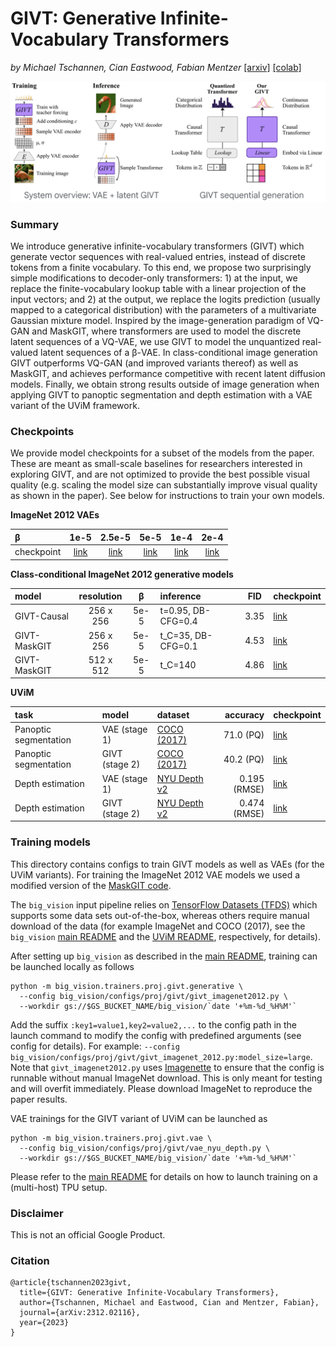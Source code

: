 # GIVT: Generative Infinite-Vocabulary Transformers

*by Michael Tschannen, Cian Eastwood, Fabian Mentzer* [[arxiv]](https://arxiv.org/abs/2312.02116) [[colab]](https://colab.research.google.com/github/google-research/big_vision/blob/main/big_vision/configs/proj/givt/givt_demo_colab.ipynb)

![GIVT overview](givt_overview.png)


### Summary

We introduce generative infinite-vocabulary transformers (GIVT) which generate vector sequences with real-valued entries, instead of discrete tokens from a finite vocabulary.
To this end, we propose two surprisingly simple modifications to decoder-only transformers: 1) at the input, we replace the finite-vocabulary lookup table with a linear projection of the input vectors; and 2) at the output, we replace the logits prediction (usually mapped to a categorical distribution) with the parameters of a multivariate Gaussian mixture model.
Inspired by the image-generation paradigm of VQ-GAN and MaskGIT, where transformers are used to model the discrete latent sequences of a VQ-VAE, we use GIVT to model the unquantized real-valued latent sequences of a &beta;-VAE.
In class-conditional image generation GIVT outperforms VQ-GAN (and improved variants thereof) as well as MaskGIT, and achieves performance competitive with recent latent diffusion models.
Finally, we obtain strong results outside of image generation when applying GIVT to panoptic segmentation and depth estimation with a VAE variant of the UViM framework.

### Checkpoints

We provide model checkpoints for a subset of the models from the paper.
These are meant as small-scale baselines for researchers interested in exploring GIVT, and are not optimized to provide the best possible visual quality (e.g. scaling the model size can substantially improve visual quality as shown in the paper).
See below for instructions to train your own models.

**ImageNet 2012 VAEs**

| &beta;     | 1e-5 | 2.5e-5 | 5e-5 | 1e-4 | 2e-4 |
|:-----------|:------:|:----:|:----:|:----:|:----:|
| checkpoint | [link][vae_i1k_0] | [link][vae_i1k_1] | [link][vae_i1k_2] | [link][vae_i1k_3] | [link][vae_i1k_4] |

[vae_i1k_0]: https://storage.googleapis.com/big_vision/givt/vae_imagenet_2012_beta_1e-5_params
[vae_i1k_1]: https://storage.googleapis.com/big_vision/givt/vae_imagenet_2012_beta_2p5e-5_params
[vae_i1k_2]: https://storage.googleapis.com/big_vision/givt/vae_imagenet_2012_beta_5e-5_params
[vae_i1k_3]: https://storage.googleapis.com/big_vision/givt/vae_imagenet_2012_beta_1e-4_params
[vae_i1k_4]: https://storage.googleapis.com/big_vision/givt/vae_imagenet_2012_beta_2e-4_params

**Class-conditional ImageNet 2012 generative models**

| model | resolution | &beta; | inference | FID | checkpoint |
|:------|:----------:|:------:|:-------------|:---:|:-----------|
| GIVT-Causal | 256 x 256 | 5e-5 | t=0.95, DB-CFG=0.4 | 3.35 | [link][givt_i1k_1] |
| GIVT-MaskGIT | 256 x 256 | 5e-5 | t_C=35, DB-CFG=0.1 | 4.53 |  [link][givt_i1k_2] |
| GIVT-MaskGIT | 512 x 512 | 5e-5 | t_C=140 | 4.86 |  [link][givt_i1k_3] |

[givt_i1k_1]: https://storage.googleapis.com/big_vision/givt/givt_imagenet_2012_causal_params.npz
[givt_i1k_2]: https://storage.googleapis.com/big_vision/givt/givt_imagenet_2012_maskgit_params.npz
[givt_i1k_3]: https://storage.googleapis.com/big_vision/givt/givt_imagenet_2012_maskgit_512_params.npz


**UViM**

| task | model | dataset | accuracy | checkpoint |
|:-----|:------|:--------|---------:|:-----------|
| Panoptic segmentation | VAE (stage 1) | [COCO (2017)] | 71.0 (PQ) | [link][vae_coco_panoptic] |
| Panoptic segmentation | GIVT (stage 2) | [COCO (2017)] | 40.2 (PQ) | [link][givt_coco_panoptic] |
| Depth estimation | VAE (stage 1) | [NYU Depth v2] | 0.195 (RMSE) | [link][vae_nyu_depth] |
| Depth estimation | GIVT (stage 2) | [NYU Depth v2] | 0.474 (RMSE) | [link][givt_nyu_depth] |

[NYU Depth v2]: https://cs.nyu.edu/~silberman/datasets/nyu_depth_v2.html
[COCO (2017)]: https://cocodataset.org/#home
[vae_coco_panoptic]: https://storage.googleapis.com/big_vision/givt/vae_coco_panoptic_params.npz
[givt_coco_panoptic]: https://storage.googleapis.com/big_vision/givt/givt_coco_panoptic_params.npz
[vae_nyu_depth]: https://storage.googleapis.com/big_vision/givt/vae_nyu_depth_params.npz
[givt_nyu_depth]: https://storage.googleapis.com/big_vision/givt/givt_nyu_depth_params.npz

### Training models

This directory contains configs to train GIVT models as well as VAEs (for the UViM variants).
For training the ImageNet 2012 VAE models we used a modified version of the [MaskGIT code](https://github.com/google-research/maskgit).

The `big_vision` input pipeline relies on [TensorFlow Datasets (TFDS)](https://www.tensorflow.org/datasets) 
which supports some data sets out-of-the-box, whereas others require manual download of the data
(for example ImageNet and COCO (2017), see the `big_vision` [main README](../../../../#cloud-tpu-vm-setup) and the [UViM README](../uvim), respectively, for details).

After setting up `big_vision` as described in the [main README](../../../../#cloud-tpu-vm-setup), training can be launched locally as follows

```
python -m big_vision.trainers.proj.givt.generative \
  --config big_vision/configs/proj/givt/givt_imagenet2012.py \
  --workdir gs://$GS_BUCKET_NAME/big_vision/`date '+%m-%d_%H%M'`
```

Add the suffix `:key1=value1,key2=value2,...` to the config path in the launch
command to modify the config with predefined arguments (see config for details). For example:
`--config big_vision/configs/proj/givt/givt_imagenet_2012.py:model_size=large`.
Note that `givt_imagenet2012.py` uses [Imagenette](https://github.com/fastai/imagenette) to ensure that the config is runnable without manual ImageNet download.
This is only meant for testing and will overfit immediately. Please download ImageNet to reproduce the paper results.

VAE trainings for the GIVT variant of UViM can be launched as

```
python -m big_vision.trainers.proj.givt.vae \
  --config big_vision/configs/proj/givt/vae_nyu_depth.py \
  --workdir gs://$GS_BUCKET_NAME/big_vision/`date '+%m-%d_%H%M'`
```

Please refer to the [main README](../../../../#cloud-tpu-vm-setup)
for details on how to launch training on a (multi-host) TPU setup.


### Disclaimer

This is not an official Google Product.


### Citation
```
@article{tschannen2023givt,
  title={GIVT: Generative Infinite-Vocabulary Transformers},
  author={Tschannen, Michael and Eastwood, Cian and Mentzer, Fabian},
  journal={arXiv:2312.02116},
  year={2023}
}
```
